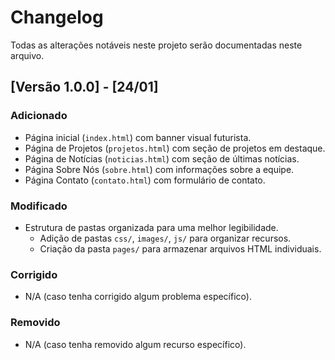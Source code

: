 # Changelog

Todas as alterações notáveis neste projeto serão documentadas neste arquivo.

## [Versão 1.0.0] - [24/01]

### Adicionado

- Página inicial (`index.html`) com banner visual futurista.
- Página de Projetos (`projetos.html`) com seção de projetos em destaque.
- Página de Notícias (`noticias.html`) com seção de últimas notícias.
- Página Sobre Nós (`sobre.html`) com informações sobre a equipe.
- Página Contato (`contato.html`) com formulário de contato.

### Modificado

- Estrutura de pastas organizada para uma melhor legibilidade.
  - Adição de pastas `css/`, `images/`, `js/` para organizar recursos.
  - Criação da pasta `pages/` para armazenar arquivos HTML individuais.

### Corrigido

- N/A (caso tenha corrigido algum problema específico).

### Removido

- N/A (caso tenha removido algum recurso específico).

